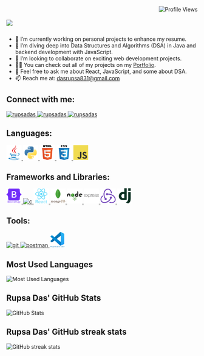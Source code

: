<p>
  <img align="right"  src="https://visitor-badge.laobi.icu/badge?page_id=rupsa45.yourrepository" alt="Profile Views">
</p>

<h1>
    <img src="https://readme-typing-svg.herokuapp.com/?font=Righteous&size=35&center=true&vCenter=true&width=500&height=70&duration=4000&lines=Hi+There!+👋;+I'm+Rupsa+Das!;" />
</h1>


- 🔭 I’m currently working on personal projects to enhance my resume.
- 🌱 I’m diving deep into Data Structures and Algorithms (DSA) in Java and backend development with JavaScript.
- 👯 I’m looking to collaborate on exciting web development projects.
- 👨‍💻 You can check out all of my projects on my [Portfolio](https://rupsadas.netlify.app/).
- 💬 Feel free to ask me about React, JavaScript, and some about DSA.
- 📫 Reach me at: dasrupsa831@gmail.com

## Connect with me:


<a href="https://www.linkedin.com/in/rupsa-das-96b26b231/" target="_blank" > <img src="https://raw.githubusercontent.com/rahuldkjain/github-profile-readme-generator/master/src/images/icons/Social/linked-in-alt.svg" alt="rupsadas" height="20" width="40"/> </a>
<a href="https://leetcode.com/u/rupsa45/" target="_blank" > <img src="https://raw.githubusercontent.com/rahuldkjain/github-profile-readme-generator/master/src/images/icons/Social/leet-code.svg" alt="rupsadas" height="20" width="40"/> </a>
<a href="https://discord.com/channels/@me/946995170744873002" target="_blank" > <img src="https://raw.githubusercontent.com/rahuldkjain/github-profile-readme-generator/master/src/images/icons/Social/discord.svg" alt="rupsadas" height="20" width="40"/> </a>

## Languages:

<a href="https://www.java.com/en/" target="_blank" rel="noreferrer"> <img src="https://raw.githubusercontent.com/devicons/devicon/master/icons/java/java-original.svg" alt="c" width="40" height="40"/> </a>
<a href="https://www.python.org/" target="_blank" rel="noreferrer"> <img src="https://raw.githubusercontent.com/devicons/devicon/master/icons/python/python-original.svg" alt="cplusplus" width="40" height="40"/> </a>
<a href="https://www.w3.org/html/" target="_blank" rel="noreferrer"> <img src="https://raw.githubusercontent.com/devicons/devicon/master/icons/html5/html5-original-wordmark.svg" alt="html5" width="40" height="40"/> </a>
<a href="https://www.w3schools.com/css/" target="_blank" rel="noreferrer"> <img src="https://raw.githubusercontent.com/devicons/devicon/master/icons/css3/css3-original-wordmark.svg" alt="css3" width="40" height="40"/> </a> 
<a href="https://developer.mozilla.org/en-US/docs/Web/JavaScript" target="_blank" rel="noreferrer"> <img src="https://raw.githubusercontent.com/devicons/devicon/master/icons/javascript/javascript-original.svg" alt="javascript" width="40" height="40"/> </a>

## Frameworks and Libraries:

<a href="https://www.cprogramming.com/" target="_blank" rel="noreferrer"> <img src="https://raw.githubusercontent.com/devicons/devicon/master/icons/bootstrap/bootstrap-plain-wordmark.svg" alt="c" width="40" height="40"/> </a>
<a href="https://tailwindcss.com/" target="_blank" rel="noreferrer"> <img src="https://camo.githubusercontent.com/0568e2de313626b2bd9b96f326941b012d45e9a4db1a23aa78bd8036207e57f8/68747470733a2f2f7777772e766563746f726c6f676f2e7a6f6e652f6c6f676f732f7461696c77696e646373732f7461696c77696e646373732d69636f6e2e737667" alt="c" width="40" height="40"/> </a>
<a href="https://react.dev/" target="_blank" rel="noreferrer"> <img src="https://raw.githubusercontent.com/devicons/devicon/master/icons/react/react-original-wordmark.svg" alt="c" width="40" height="40"/> </a>
<a href="https://www.mongodb.com/" target="_blank" rel="noreferrer"> <img src="https://raw.githubusercontent.com/devicons/devicon/master/icons/mongodb/mongodb-original-wordmark.svg" alt="c" width="40" height="40"/> </a>
<a href="https://nodejs.org/en" target="_blank" rel="noreferrer"> <img src="https://raw.githubusercontent.com/devicons/devicon/master/icons/nodejs/nodejs-original-wordmark.svg" alt="c" width="40" height="40"/> </a>
<a href="https://expressjs.com/" target="_blank" rel="noreferrer"> <img src="https://raw.githubusercontent.com/devicons/devicon/master/icons/express/express-original-wordmark.svg" alt="c" width="40" height="40"/> </a>
<a href="https://redux.js.org/" target="_blank" rel="noreferrer"> <img src="https://raw.githubusercontent.com/devicons/devicon/master/icons/redux/redux-original.svg" alt="c" width="40" height="40"/> </a>
<a href="https://www.djangoproject.com/" target="_blank" rel="noreferrer"> <img src="https://raw.githubusercontent.com/devicons/devicon/6910f0503efdd315c8f9b858234310c06e04d9c0/icons/django/django-plain.svg" alt="django" width="40" height="40"/> </a>

## Tools:

<a href="https://git-scm.com/" target="_blank" rel="noreferrer"> <img src="https://camo.githubusercontent.com/fcafa5ebc1f5f789ae7d012a3ecd8fe7bda49516591caf7c37698f764165d880/68747470733a2f2f7777772e766563746f726c6f676f2e7a6f6e652f6c6f676f732f6769742d73636d2f6769742d73636d2d69636f6e2e737667" alt="git" width="40" height="40"/> </a>
<a href="https://www.postman.com/" target="_blank" rel="noreferrer"> <img src="https://camo.githubusercontent.com/a13ca5b988ada41839ebe4f88455e63419a1b56fcb5eda207794cd1649a61d2c/68747470733a2f2f7777772e766563746f726c6f676f2e7a6f6e652f6c6f676f732f676574706f73746d616e2f676574706f73746d616e2d69636f6e2e737667" alt="postman" width="40" height="40"/> </a>
<a href="https://code.visualstudio.com/" target="_blank" rel="noreferrer"> <img src="https://raw.githubusercontent.com/devicons/devicon/6910f0503efdd315c8f9b858234310c06e04d9c0/icons/vscode/vscode-original-wordmark.svg" alt="postman" width="40" height="40"/> </a>


## Most Used Languages

![Most Used Languages](https://github-readme-stats.vercel.app/api/top-langs/?username=rupsa45&layout=compact&theme=dark)

## Rupsa Das' GitHub Stats

![GitHub Stats](https://github-readme-stats.vercel.app/api?username=rupsa45&show_icons=true&theme=dark)


## Rupsa Das' GitHub streak stats
![GitHub streak stats](https://streak-stats.demolab.com/?user=rupsa45&theme=dark)  
